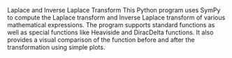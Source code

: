 Laplace and Inverse Laplace Transform
This Python program uses SymPy to compute the Laplace transform and Inverse Laplace transform of various mathematical expressions. The program supports standard functions as well as special functions like Heaviside and DiracDelta functions. 
It also provides a visual comparison of the function before and after the transformation using simple plots.
